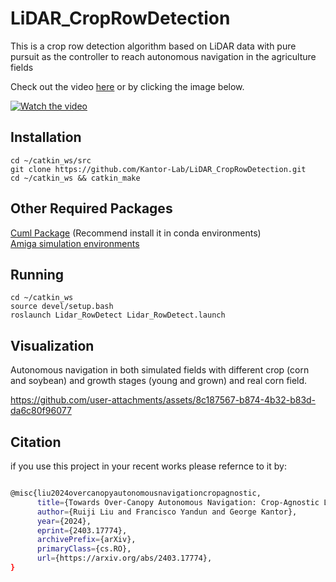 # LiDAR_CropRowDetection
This is a crop row detection algorithm based on LiDAR data with pure pursuit as the controller to reach autonomous navigation in the agriculture fields

Check out the video [here](https://youtu.be/FYJuxgDMiHE) or by clicking the image below.


[![Watch the video](https://img.youtube.com/vi/FYJuxgDMiHE/0.jpg)](https://youtu.be/FYJuxgDMiHE)


## Installation
```
cd ~/catkin_ws/src
git clone https://github.com/Kantor-Lab/LiDAR_CropRowDetection.git
cd ~/catkin_ws && catkin_make
```
## Other Required Packages
[Cuml Package](https://docs.rapids.ai/install)  (Recommend install it in conda environments)  
[Amiga simulation environments](https://github.com/Kantor-Lab/Amiga_Simulation-Environments.git)  

## Running
```
cd ~/catkin_ws
source devel/setup.bash
roslaunch Lidar_RowDetect Lidar_RowDetect.launch
```
## Visualization
Autonomous navigation in both simulated fields with different crop (corn and soybean) and growth stages (young and grown) and real corn field.

https://github.com/user-attachments/assets/8c187567-b874-4b32-b83d-da6c80f96077

## Citation 
if you use this project in your recent works please refernce to it by:

```bash

@misc{liu2024overcanopyautonomousnavigationcropagnostic,
      title={Towards Over-Canopy Autonomous Navigation: Crop-Agnostic LiDAR-Based Crop-Row Detection in Arable Fields}, 
      author={Ruiji Liu and Francisco Yandun and George Kantor},
      year={2024},
      eprint={2403.17774},
      archivePrefix={arXiv},
      primaryClass={cs.RO},
      url={https://arxiv.org/abs/2403.17774}, 
}
